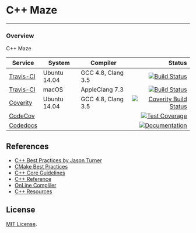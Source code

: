 # C++ Maze
----

### Overview
C++ Maze

| Service | System | Compiler | Status |
| ------- | ------ | -------- | -----: |
|  [Travis-CI](https://travis-ci.org/drumaddict/cpp-maze) | Ubuntu 14.04 | GCC 4.8, Clang 3.5 | [![Build Status](https://travis-ci.org/drumaddict/cpp-maze.svg?branch=master)](https://travis-ci.org/drumaddict/cpp-maze) |
|  [Travis-CI](https://travis-ci.org/drumaddict/cpp-maze) | macOS | AppleClang 7.3 | [![Build Status](https://travis-ci.org/drumaddict/cpp-maze.svg?branch=master)](https://travis-ci.org/drumaddict/cpp-maze) |
|  [Coverity](https://scan.coverity.com/projects/drumaddict-cpp-maze) | Ubuntu 14.04 | GCC 4.8, Clang 3.5 | [![Coverity Build Status](https://scan.coverity.com/projects/13112/badge.svg)](https://scan.coverity.com/projects/drumaddict-cpp-maze) |
|  [CodeCov](https://codecov.io/gh/drumaddict/cpp-maze) |   |  | [![Test Coverage](https://codecov.io/gh/drumaddict/cpp-maze/branch/master/graph/badge.svg)](https://codecov.io/gh/drumaddict/cpp-maze) |
|  [Codedocs](https://codedocs.xyz/drumaddict/cpp-maze/) |    |   | [![Documentation](https://codedocs.xyz/drumaddict/cpp-maze.svg)](https://codedocs.xyz/drumaddict/cpp-maze/) |

## References
* [C++ Best Practices by Jason Turner](https://lefticus.gitbooks.io/cpp-best-practices/content/)
* [CMake  Best Practices]( https://github.com/boostcon/cppnow_presentations_2017/blob/master/05-19-2017_friday/effective_cmake__daniel_pfeifer__cppnow_05-19-2017.pdf)
* [C++ Core Guidelines](https://github.com/isocpp/CppCoreGuidelines/blob/master/CppCoreGuidelines.md#Rf-inline)
* [C++ Reference](http://en.cppreference.com/w/)
* [OnLine Compliler](https://www.onlinegdb.com/online_c++_compiler)
* [C++ Resources](https://github.com/fffaraz/awesome-cpp)


## License
 [MIT License](http://opensource.org/licenses/MIT).

